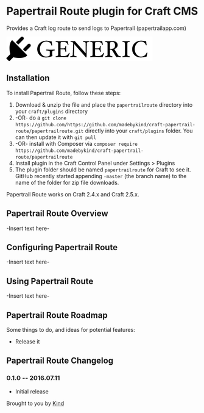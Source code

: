 # Papertrail Route plugin for Craft CMS

Provides a Craft log route to send logs to Papertrail (papertrailapp.com)

![Screenshot](resources/screenshots/plugin_logo.png)

## Installation

To install Papertrail Route, follow these steps:

1. Download & unzip the file and place the `papertrailroute` directory into your `craft/plugins` directory
2.  -OR- do a `git clone https://github.com/https://github.com/madebykind/craft-papertrail-route/papertrailroute.git` directly into your `craft/plugins` folder.  You can then update it with `git pull`
3.  -OR- install with Composer via `composer require https://github.com/madebykind/craft-papertrail-route/papertrailroute`
4. Install plugin in the Craft Control Panel under Settings > Plugins
5. The plugin folder should be named `papertrailroute` for Craft to see it.  GitHub recently started appending `-master` (the branch name) to the name of the folder for zip file downloads.

Papertrail Route works on Craft 2.4.x and Craft 2.5.x.

## Papertrail Route Overview

-Insert text here-

## Configuring Papertrail Route

-Insert text here-

## Using Papertrail Route

-Insert text here-

## Papertrail Route Roadmap

Some things to do, and ideas for potential features:

* Release it

## Papertrail Route Changelog

### 0.1.0 -- 2016.07.11

* Initial release

Brought to you by [Kind](http://madebykind.com)
